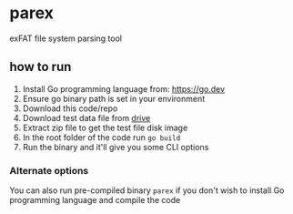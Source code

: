 # parex

exFAT file system parsing tool

## how to run

1. Install Go programming language from: https://go.dev
2. Ensure go binary path is set in your environment
3. Download this code/repo
4. Download test data file from
   [drive](https://1drv.ms/u/s!AjhUHZpDcRgThoVjAmiPeAOJg0YQBg?e=07aiPa)
5. Extract zip file to get the test file disk image
6. In the root folder of the code run `go build`
7. Run the binary and it'll give you some CLI options

### Alternate options

You can also run pre-compiled binary `parex` if you don't wish to install Go
programming language and compile the code
